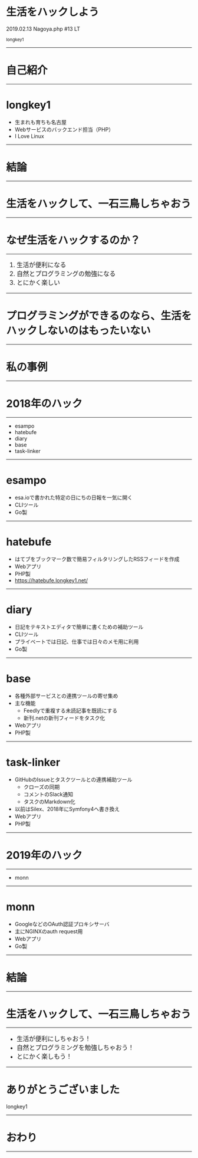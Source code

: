 <!-- $theme: default -->

# 生活をハックしよう

2019.02.13 Nagoya.php #13 LT

<small>longkey1</small>

---

# 自己紹介

---

# longkey1
- 生まれも育ちも名古屋
- Webサービスのバックエンド担当（PHP）
- I Love Linux

---

# 結論

---

# 生活をハックして、一石三鳥しちゃおう

---

# なぜ生活をハックするのか？

---

<big>

1. 生活が便利になる
1. 自然とプログラミングの勉強になる
1. とにかく楽しい

</big>

---

# プログラミングができるのなら、生活をハックしないのはもったいない

---

# 私の事例

---

# 2018年のハック

---

- esampo
- hatebufe
- diary
- base
- task-linker

---

# esampo

- esa.ioで書かれた特定の日にちの日報を一気に開く
- CLIツール
- Go製

---

# hatebufe

- はてブをブックマーク数で簡易フィルタリングしたRSSフィードを作成
- Webアプリ
- PHP製
- https://hatebufe.longkey1.net/

---

# diary

- 日記をテキストエディタで簡単に書くための補助ツール
- CLIツール
- プライベートでは日記、仕事では日々のメモ用に利用
- Go製

---

# base

- 各種外部サービスとの連携ツールの寄せ集め
- 主な機能
    - Feedlyで重複する未読記事を既読にする
    - 新刊.netの新刊フィードをタスク化
- Webアプリ
- PHP製

---

# task-linker

- GitHubのIssueとタスクツールとの連携補助ツール
    - クローズの同期
    - コメントのSlack通知
    - タスクのMarkdown化
- 以前はSilex、2018年にSymfony4へ書き換え
- Webアプリ
- PHP製

---

# 2019年のハック

---

- monn

---

# monn

- GoogleなどのOAuth認証プロキシサーバ
- 主にNGINXのauth request用
- Webアプリ
- Go製

---

# 結論

---

# 生活をハックして、一石三鳥しちゃおう

---

<big>

- 生活が便利にしちゃおう！
- 自然とプログラミングを勉強しちゃおう！
- とにかく楽しもう！

</big>

---

# ありがとうございました

longkey1

---

# おわり

---
